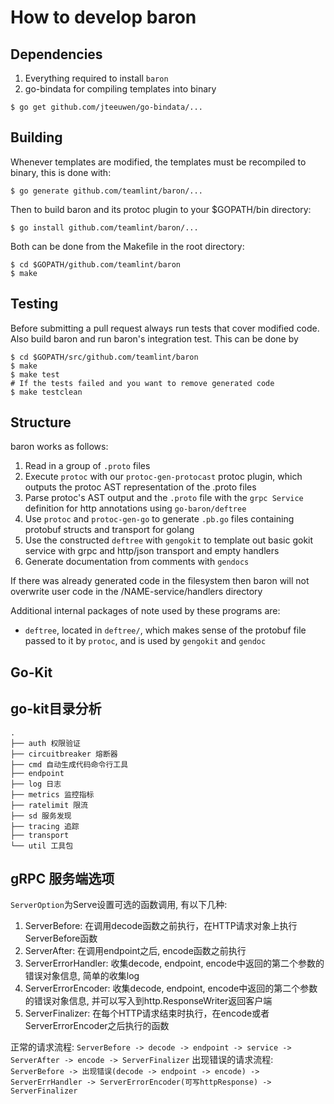 # How to develop baron

## Dependencies

1. Everything required to install `baron`
2. go-bindata for compiling templates into binary
```
$ go get github.com/jteeuwen/go-bindata/...
```

## Building

Whenever templates are modified, the templates must be recompiled to binary,
this is done with:

```
$ go generate github.com/teamlint/baron/...
```

Then to build baron and its protoc plugin to your $GOPATH/bin directory:

```
$ go install github.com/teamlint/baron/...
```

Both can be done from the Makefile in the root directory:

```
$ cd $GOPATH/github.com/teamlint/baron
$ make
```

## Testing

Before submitting a pull request always run tests that cover modified code.
Also build baron and run baron's integration test. This can be done by

```
$ cd $GOPATH/src/github.com/teamlint/baron
$ make
$ make test
# If the tests failed and you want to remove generated code
$ make testclean
```

## Structure

baron works as follows:

1. Read in a group of `.proto` files
2. Execute `protoc` with our `protoc-gen-protocast` protoc plugin, which
   outputs the protoc AST representation of the .proto files
3. Parse protoc's AST output and  the `.proto` file with the
   `grpc Service` definition for http annotations using `go-baron/deftree`
4. Use `protoc` and `protoc-gen-go` to generate `.pb.go` files containing
   protobuf structs and transport for golang
5. Use the constructed `deftree` with `gengokit` to template out basic gokit service with grpc
   and http/json transport and empty handlers
6. Generate documentation from comments with `gendocs`

If there was already generated code in the filesystem then baron will not
overwrite user code in the /NAME-service/handlers directory

Additional internal packages of note used by these programs are:

- `deftree`, located in `deftree/`, which makes sense of the protobuf file
  passed to it by `protoc`, and is used by `gengokit` and
  `gendoc`



## Go-Kit

## go-kit目录分析

```shell
.
├── auth 权限验证
├── circuitbreaker 熔断器
├── cmd 自动生成代码命令行工具
├── endpoint 
├── log 日志
├── metrics 监控指标
├── ratelimit 限流
├── sd 服务发现
├── tracing 追踪
├── transport
└── util 工具包
```

## gRPC 服务端选项

`ServerOption`为Serve设置可选的函数调用, 有以下几种: 

1. ServerBefore: 在调用decode函数之前执行，在HTTP请求对象上执行ServerBefore函数
2. ServerAfter: 在调用endpoint之后, encode函数之前执行
3. ServerErrorHandler: 收集decode, endpoint, encode中返回的第二个参数的错误对象信息, 简单的收集log 
4. ServerErrorEncoder: 收集decode, endpoint, encode中返回的第二个参数的错误对象信息, 并可以写入到http.ResponseWriter返回客户端
5. ServerFinalizer: 在每个HTTP请求结束时执行，在encode或者ServerErrorEncoder之后执行的函数

正常的请求流程: `ServerBefore -> decode -> endpoint -> service -> ServerAfter -> encode -> ServerFinalizer`
出现错误的请求流程: `ServerBefore -> 出现错误(decode -> endpoint -> encode) -> ServerErrHandler -> ServerErrorEncoder(可写httpResponse) -> ServerFinalizer`


